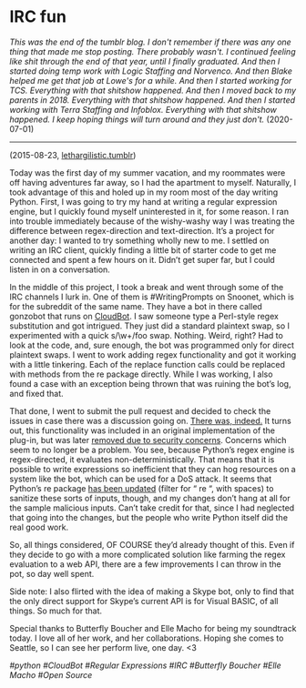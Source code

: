 # IRC fun

*This was the end of the tumblr blog. I don't remember if there was any one thing that made me stop posting. There probably wasn't. I continued feeling like shit through the end of that year, until I finally graduated. And then I started doing temp work with Logic Staffing and Norvenco. And then Blake helped me get that job at Lowe's for a while. And then I started working for TCS. Everything with that shitshow happened. And then I moved back to my parents in 2018. Everything with that shitshow happened. And then I started working with Terra Staffing and Infoblox. Everything with that shitshow happened. I keep hoping things will turn around and they just don't.* (2020-07-01)

-----
(2015-08-23, [lethargilistic.tumblr](https://lethargilistic.tumblr.com/post/127379275631/irc-fun))

Today was the first day of my summer vacation, and my roommates were off having adventures far away, so I had the apartment to myself. Naturally, I took advantage of this and holed up in my room most of the day writing Python. First, I was going to try my hand at writing a regular expression engine, but I quickly found myself uninterested in it, for some reason. I ran into trouble immediately because of the wishy-washy way I was treating the difference between regex-direction and text-direction. It’s a project for another day: I wanted to try something wholly new to me. I settled on writing an IRC client, quickly finding a little bit of starter code to get me connected and spent a few hours on it. Didn’t get super far, but I could listen in on a conversation.

In the middle of this project, I took a break and went through some of the IRC channels I lurk in. One of them is #WritingPrompts on Snoonet, which is for the subreddit of the same name. They have a bot in there called gonzobot that runs on [CloudBot](https://github.com/CloudBotIRC/CloudBot). I saw someone type a Perl-style regex substitution and got intrigued. They just did a standard plaintext swap, so I experimented with a quick s/\w+/foo swap. Nothing. Weird, right? Had to look at the code, and, sure enough, the bot was programmed only for direct plaintext swaps. I went to work adding regex functionality and got it working with a little tinkering. Each of the replace function calls could be replaced with methods from the re package directly. While I was working, I also found a case with an exception being thrown that was ruining the bot’s log, and fixed that.

That done, I went to submit the pull request and decided to check the issues in case there was a discussion going on. [There was, indeed.](https://github.com/CloudBotIRC/CloudBot/issues/166) It turns out, this functionality was included in an original implementation of the plug-in, but was later [removed due to security concerns](https://github.com/CloudBotIRC/CloudBot/issues/99). Concerns which seem to no longer be a problem. You see, because Python’s regex engine is regex-directed, it evaluates non-deterministically. That means that it is possible to write expressions so inefficient that they can hog resources on a system like the bot, which can be used for a DoS attack. It seems that Python’s re package [has been updated](https://docs.python.org/3/whatsnew/changelog.html) (filter for “ re “, with spaces) to sanitize these sorts of inputs, though, and my changes don’t hang at all for the sample malicious inputs. Can’t take credit for that, since I had neglected that going into the changes, but the people who write Python itself did the real good work.

So, all things considered, OF COURSE they’d already thought of this. Even if they decide to go with a more complicated solution like farming the regex evaluation to a web API, there are a few improvements I can throw in the pot, so day well spent.

Side note: I also flirted with the idea of making a Skype bot, only to find that the only direct support for Skype’s current API is for Visual BASIC, of all things. So much for that.

Special thanks to Butterfly Boucher and Elle Macho for being my soundtrack today. I love all of her work, and her collaborations. Hoping she comes to Seattle, so I can see her perform live, one day. <3

*#python #CloudBot #Regular Expressions #IRC #Butterfly Boucher #Elle Macho #Open Source*

